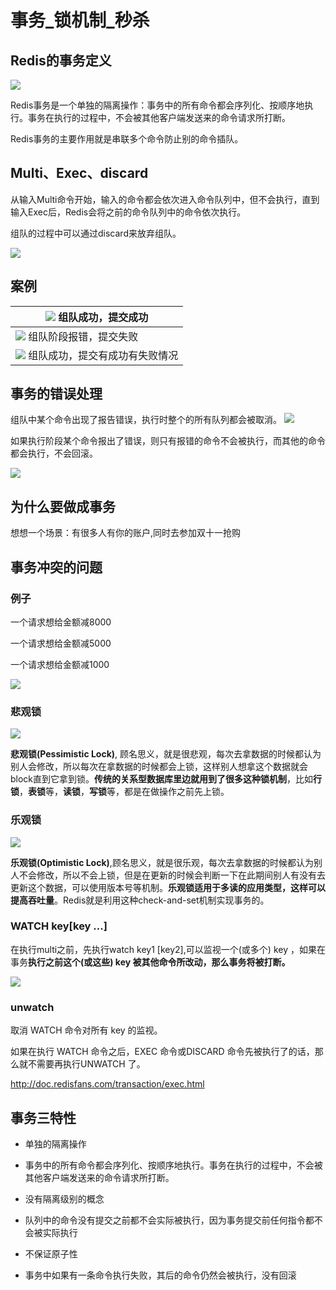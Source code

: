 # 事务_锁机制_秒杀

## Redis的事务定义

![](../../assets/images/2021-05-15-00-19-11.png)

Redis事务是一个单独的隔离操作：事务中的所有命令都会序列化、按顺序地执行。事务在执行的过程中，不会被其他客户端发送来的命令请求所打断。

Redis事务的主要作用就是串联多个命令防止别的命令插队。

## Multi、Exec、discard

从输入Multi命令开始，输入的命令都会依次进入命令队列中，但不会执行，直到输入Exec后，Redis会将之前的命令队列中的命令依次执行。

组队的过程中可以通过discard来放弃组队。

![](../../assets/images/2021-05-15-08-21-59.png)

## 案例

|![](../../assets/images/2021-05-15-08-22-26.png) 组队成功，提交成功 |
| ------------------------------------------------------------ |
| ![](../../assets/images/2021-05-15-08-22-36.png) 组队阶段报错，提交失败 |
| ![](../../assets/images/2021-05-15-08-22-44.png) 组队成功，提交有成功有失败情况 |

## 事务的错误处理

组队中某个命令出现了报告错误，执行时整个的所有队列都会被取消。
![](../../assets/images/2021-05-15-08-23-33.png)

如果执行阶段某个命令报出了错误，则只有报错的命令不会被执行，而其他的命令都会执行，不会回滚。

![](../../assets/images/2021-05-15-08-23-20.png)

## 为什么要做成事务

想想一个场景：有很多人有你的账户,同时去参加双十一抢购

## 事务冲突的问题

### 例子

一个请求想给金额减8000

一个请求想给金额减5000

一个请求想给金额减1000

![](../../assets/images/2021-05-15-08-25-14.png)

### 悲观锁

![](../../assets/images/2021-05-15-08-25-24.png)

**悲观锁(Pessimistic Lock)**, 顾名思义，就是很悲观，每次去拿数据的时候都认为别人会修改，所以每次在拿数据的时候都会上锁，这样别人想拿这个数据就会block直到它拿到锁。**传统的关系型数据库里边就用到了很多这种锁机制**，比如**行锁**，**表锁**等，**读锁**，**写锁**等，都是在做操作之前先上锁。

### 乐观锁

![](../../assets/images/2021-05-15-08-27-05.png)

**乐观锁(Optimistic Lock)**,顾名思义，就是很乐观，每次去拿数据的时候都认为别人不会修改，所以不会上锁，但是在更新的时候会判断一下在此期间别人有没有去更新这个数据，可以使用版本号等机制。**乐观锁适用于多读的应用类型，这样可以提高吞吐量**。Redis就是利用这种check-and-set机制实现事务的。

### WATCH key[key ...]

在执行multi之前，先执行watch key1 [key2],可以监视一个(或多个) key ，如果在事务**执行之前这个(或这些) key 被其他命令所改动，那么事务将被打断。**

![](../../assets/images/2021-05-15-08-27-47.png)

### unwatch

取消 WATCH 命令对所有 key 的监视。

如果在执行 WATCH 命令之后，EXEC 命令或DISCARD 命令先被执行了的话，那么就不需要再执行UNWATCH 了。

http://doc.redisfans.com/transaction/exec.html

## 事务三特性

* 单独的隔离操作 

* 事务中的所有命令都会序列化、按顺序地执行。事务在执行的过程中，不会被其他客户端发送来的命令请求所打断。 

* 没有隔离级别的概念 

* 队列中的命令没有提交之前都不会实际被执行，因为事务提交前任何指令都不会被实际执行

* 不保证原子性 

* 事务中如果有一条命令执行失败，其后的命令仍然会被执行，没有回滚